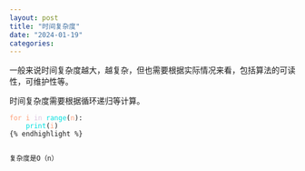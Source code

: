 ```yaml
---
layout: post
title: "时间复杂度"
date: "2024-01-19"
categories: 
---
```

<p>一般来说时间复杂度越大，越复杂，但也需要根据实际情况来看，包括算法的可读性，可维护性等。</p>

<p>时间复杂度需要根据循环递归等计算。</p>

<pre>
<code><span style="color:#ffa07a">for</span> <span style="color:#ffa07a">i</span> <span style="color:#dcc6e0">in</span> <span style="color:#00e0e0">range</span>(<span style="color:#ffa07a">n</span>):
    <span style="color:#00e0e0">print</span>(<span style="color:#ffa07a">i</span>)
{% endhighlight %}

<p>复杂度是O（n）</p>


